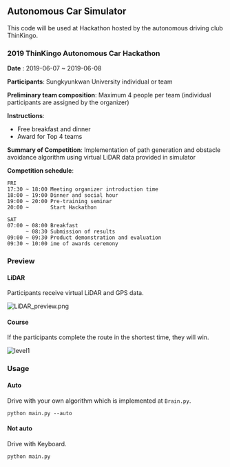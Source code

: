 ## Autonomous Car Simulator

This code will be used at Hackathon hosted by the autonomous driving club ThinKingo.

### 2019 ThinKingo Autonomous Car Hackathon


__Date__ : 2019-06-07 ~ 2019-06-08

__Participants__: Sungkyunkwan University individual or team

__Preliminary team composition__: Maximum 4 people per team (individual participants are assigned by the organizer)

__Instructions__:
- Free breakfast and dinner
- Award for Top 4 teams

__Summary of Competition__: Implementation of path generation and obstacle avoidance algorithm using virtual LiDAR data provided in simulator

__Competition schedule__:

```
FRI
17:30 ~ 18:00 Meeting organizer introduction time
18:00 ~ 19:00 Dinner and social hour
19:00 ~ 20:00 Pre-training seminar
20:00 ~       Start Hackathon

SAT
07:00 ~ 08:00 Breakfast
      ~ 08:30 Submission of results
09:00 ~ 09:30 Product demonstration and evaluation
09:30 ~ 10:00 ime of awards ceremony
```

### Preview

#### LiDAR

Participants receive virtual LiDAR and GPS data.

![LiDAR_preview.png](https://github.com/x2ever/HEVEN-AutonomousCar-2019/blob/master/ThinKingo-Hackathon/images/LiDAR_preview.png)

#### Course

If the participants complete the route in the shortest time, they will win.

![level1](https://github.com/x2ever/HEVEN-AutonomousCar-2019/blob/master/ThinKingo-Hackathon/images/level1.png)


### Usage

#### Auto

Drive with your own algorithm which is implemented at `Brain.py`.
```
python main.py --auto
```

#### Not auto

Drive with Keyboard.

```
python main.py
```
